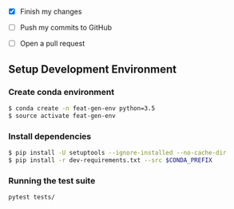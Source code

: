
- [x] Finish my changes
- [ ] Push my commits to GitHub
- [ ] Open a pull request


## Setup Development Environment

### Create conda environment
```bash
$ conda create -n feat-gen-env python=3.5
$ source activate feat-gen-env
```

### Install dependencies

```bash
$ pip install -U setuptools --ignore-installed --no-cache-dir
$ pip install -r dev-requirements.txt --src $CONDA_PREFIX
```

### Running the test suite
```bash
pytest tests/
```


